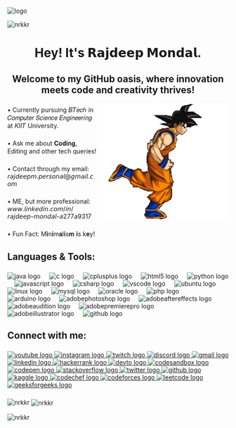 ![logo](https://github.com/nrkkR/nrkkR/blob/main/glitched%20banner.gif)
<p align="left"> <img src="https://komarev.com/ghpvc/?username=nrkkr&label=Profile%20views&color=red&style=flat" alt="nrkkr" /> </p>

<h1 align="center">Hey! It's 𝗥𝗮𝗷𝗱𝗲𝗲𝗽 𝗠𝗼𝗻𝗱𝗮𝗹.</h1>

###

<h2 align="center">Welcome to my GitHub oasis, where innovation meets code and creativity thrives!</h2>
<img align="right" alt="coding" width="300" src="https://github.com/nrkkR/nrkkR/blob/main/goku%20running.gif">

###

<p align="left">• Currently pursuing 𝐵𝑇𝑒𝑐ℎ in 𝐶𝑜𝑚𝑝𝑢𝑡𝑒𝑟 𝑆𝑐𝑖𝑒𝑛𝑐𝑒 𝐸𝑛𝑔𝑖𝑛𝑒𝑒𝑟𝑖𝑛𝑔 at 𝐾𝐼𝐼𝑇 University.</p>

###

<p align="left">• Ask me about 𝐂𝐨𝐝𝐢𝐧𝐠, Editing and other tech queries!</p>

###

<p align="left">• Contact through my email: 𝘳𝘢𝘫𝘥𝘦𝘦𝘱𝘮.𝘱𝘦𝘳𝘴𝘰𝘯𝘢𝘭@𝘨𝘮𝘢𝘪𝘭.𝘤𝘰𝘮</p>

###

<p align="left">• ME, but more professional: 𝘸𝘸𝘸.𝘭𝘪𝘯𝘬𝘦𝘥𝘪𝘯.𝘤𝘰𝘮/𝘪𝘯/𝘳𝘢𝘫𝘥𝘦𝘦𝘱-𝘮𝘰𝘯𝘥𝘢𝘭-𝘢277𝘢9317</p>

###

<p align="left">• Fun Fact: M𝐢n𝐢m𝐚l𝐢s𝐦 𝐢s k𝐞y!</p>

###

<h2 align="left">Languages & Tools:</h2>

###

<div align="left">
  <img src="https://cdn.jsdelivr.net/gh/devicons/devicon/icons/java/java-original.svg" height="30" alt="java logo"  />
  <img width="12" />
  <img src="https://cdn.jsdelivr.net/gh/devicons/devicon/icons/c/c-original.svg" height="30" alt="c logo"  />
  <img width="12" />
  <img src="https://cdn.jsdelivr.net/gh/devicons/devicon/icons/cplusplus/cplusplus-original.svg" height="30" alt="cplusplus logo"  />
  <img width="12" />
  <img src="https://cdn.jsdelivr.net/gh/devicons/devicon/icons/html5/html5-original.svg" height="30" alt="html5 logo"  />
  <img width="12" />
  <img src="https://cdn.jsdelivr.net/gh/devicons/devicon/icons/python/python-original.svg" height="30" alt="python logo"  />
  <img width="12" />
  <img src="https://cdn.jsdelivr.net/gh/devicons/devicon/icons/javascript/javascript-original.svg" height="30" alt="javascript logo"  />
  <img width="12" />
  <img src="https://cdn.jsdelivr.net/gh/devicons/devicon/icons/csharp/csharp-original.svg" height="30" alt="csharp logo"  />
  <img width="12" />
  <img src="https://cdn.jsdelivr.net/gh/devicons/devicon/icons/vscode/vscode-original.svg" height="30" alt="vscode logo"  />
  <img width="12" />
  <img src="https://cdn.simpleicons.org/ubuntu/E95420" height="30" alt="ubuntu logo"  />
  <img width="12" />
  <img src="https://cdn.jsdelivr.net/gh/devicons/devicon/icons/linux/linux-original.svg" height="30" alt="linux logo"  />
  <img width="12" />
  <img src="https://cdn.jsdelivr.net/gh/devicons/devicon/icons/mysql/mysql-original.svg" height="30" alt="mysql logo"  />
  <img width="12" />
  <img src="https://cdn.jsdelivr.net/gh/devicons/devicon/icons/oracle/oracle-original.svg" height="30" alt="oracle logo"  />
  <img width="12" />
  <img src="https://cdn.jsdelivr.net/gh/devicons/devicon/icons/php/php-original.svg" height="30" alt="php logo"  />
  <img width="12" />
  <img src="https://cdn.jsdelivr.net/gh/devicons/devicon/icons/arduino/arduino-original.svg" height="30" alt="arduino logo"  />
  <img width="12" />
  <img src="https://skillicons.dev/icons?i=ps" height="30" alt="adobephotoshop logo"  />
  <img width="12" />
  <img src="https://skillicons.dev/icons?i=ae" height="30" alt="adobeaftereffects logo"  />
  <img width="12" />
  <img src="https://skillicons.dev/icons?i=au" height="30" alt="adobeaudition logo"  />
  <img width="12" />
  <img src="https://skillicons.dev/icons?i=pr" height="30" alt="adobepremierepro logo"  />
  <img width="12" />
  <img src="https://skillicons.dev/icons?i=ai" height="30" alt="adobeillustrator logo"  />
  <img width="12" />
  <img src="https://skillicons.dev/icons?i=github" height="30" alt="github logo"  />
</div>

###

<h2 align="left">Connect with me:</h2>

###

<div align="left">
  <a href="https://www.youtube.com/channel/UClEuZv2wtYheUjOhMOj5TDw" target="blank">
    <img src="https://img.shields.io/static/v1?message=Youtube&logo=youtube&label=&color=000000&logoColor=FF0000&labelColor=&style=for-the-badge" height="35" alt="youtube logo" />
  </a>
  <a href="https://instagram.com/_.khokababu._" target="blank">
    <img src="https://img.shields.io/static/v1?message=Instagram&logo=instagram&label=&color=000000&logoColor=E4405F&labelColor=&style=for-the-badge" height="35" alt="instagram logo" />
  </a>
  <a href="https://www.twitch.tv" target="blank">
    <img src="https://img.shields.io/static/v1?message=Twitch&logo=twitch&label=&color=000000&logoColor=9146FF&labelColor=&style=for-the-badge" height="35" alt="twitch logo" />
  </a>
  <a href="https://discord.com" target="blank">
    <img src="https://img.shields.io/static/v1?message=Discord&logo=discord&label=&color=000000&logoColor=5865F2&labelColor=&style=for-the-badge" height="35" alt="discord logo" />
  </a>
  <a href="mailto:your-email@gmail.com" target="blank">
    <img src="https://img.shields.io/static/v1?message=Gmail&logo=gmail&label=&color=000000&logoColor=EA4335&labelColor=&style=for-the-badge" height="35" alt="gmail logo" />
  </a>
  <a href="https://linkedin.com/in/rajdeep-mondal-a277a9317" target="blank">
    <img src="https://img.shields.io/static/v1?message=LinkedIn&logo=linkedin&label=&color=000000&logoColor=0A66C2&labelColor=&style=for-the-badge" height="35" alt="linkedin logo" />
  </a>
  <a href="https://www.hackerrank.com/devilsduty10" target="blank">
    <img src="https://img.shields.io/static/v1?message=HackerRank&logo=hackerrank&label=&color=000000&logoColor=2EC866&labelColor=&style=for-the-badge" height="35" alt="hackerrank logo" />
  </a>
  <a href="https://dev.to/nrkkr" target="blank">
    <img src="https://img.shields.io/static/v1?message=dev.to&logo=dev.to&label=&color=000000&logoColor=FFFFFF&labelColor=&style=for-the-badge" height="35" alt="devto logo" />
  </a>
  <a href="https://codesandbox.com/nrkkr" target="blank">
    <img src="https://img.shields.io/static/v1?message=Codesandbox&logo=codesandbox&label=&color=000000&logoColor=FFFFFF&labelColor=&style=for-the-badge" height="35" alt="codesandbox logo" />
  </a>
  <a href="https://codepen.io/the-ajooba" target="blank">
    <img src="https://img.shields.io/static/v1?message=Codepen&logo=codepen&label=&color=000000&logoColor=FFFFFF&labelColor=&style=for-the-badge" height="35" alt="codepen logo" />
  </a>
  <a href="https://stackoverflow.com/users/25984306" target="blank">
    <img src="https://img.shields.io/static/v1?message=Stackoverflow&logo=stackoverflow&label=&color=000000&logoColor=F58025&labelColor=&style=for-the-badge" height="35" alt="stackoverflow logo" />
  </a>
  <a href="https://twitter.com/nrkkraj" target="blank">
    <img src="https://img.shields.io/static/v1?message=Twitter&logo=twitter&label=&color=000000&logoColor=FFFFFF&labelColor=&style=for-the-badge" height="35" alt="twitter logo" />
  </a>
  <a href="https://github.com/nrkkR" target="blank">
    <img src="https://img.shields.io/static/v1?message=GitHub&logo=github&label=&color=000000&logoColor=FFFFFF&labelColor=&style=for-the-badge" height="35" alt="github logo" />
  </a>
  <a href="https://kaggle.com/nrkkrajdeepmondal" target="blank">
    <img src="https://img.shields.io/static/v1?message=Kaggle&logo=kaggle&label=&color=000000&logoColor=20BEFF&labelColor=&style=for-the-badge" height="35" alt="kaggle logo" />
  </a>
  <a href="https://www.codechef.com/users/nrkkr" target="blank">
    <img src="https://img.shields.io/static/v1?message=CodeChef&logo=codechef&label=&color=000000&logoColor=5B4638&labelColor=&style=for-the-badge" height="35" alt="codechef logo" />
  </a>
  <a href="https://codeforces.com/profile/nrkkr" target="blank">
    <img src="https://img.shields.io/static/v1?message=Codeforces&logo=codeforces&label=&color=000000&logoColor=1F8ACB&labelColor=&style=for-the-badge" height="35" alt="codeforces logo" />
  </a>
  <a href="https://www.leetcode.com/nrkkr" target="blank">
    <img src="https://img.shields.io/static/v1?message=LeetCode&logo=leetcode&label=&color=000000&logoColor=FFA116&labelColor=&style=for-the-badge" height="35" alt="leetcode logo" />
  </a>
  <a href="https://auth.geeksforgeeks.org/user/devilsd4w28" target="blank">
    <img src="https://img.shields.io/static/v1?message=GeeksforGeeks&logo=geeksforgeeks&label=&color=000000&logoColor=2F8D46&labelColor=&style=for-the-badge" height="35" alt="geeksforgeeks logo" />
  </a>
</div>


###

<p>
  <img align="left" src="https://github-readme-stats.vercel.app/api/top-langs?username=nrkkr&show_icons=true&locale=en&layout=compact&bg_color=00000000&text_color=FFFFFF" alt="nrkkr" />
</p>

<p>
  &nbsp;<img align="center" src="https://github-readme-stats.vercel.app/api?username=nrkkr&show_icons=true&locale=en&bg_color=00000000&text_color=FFFFFF" alt="nrkkr" />
</p>

<p>
  <img align="center" src="https://github-readme-streak-stats.herokuapp.com/?user=nrkkr&background=00000000&currStreakNum=FFFFFF&sideNums=FFFFFF&currStreakLabel=FFFFFF&sideLabels=FFFFFF&dates=FFFFFF" alt="nrkkr" />
</p>




